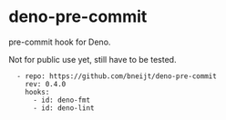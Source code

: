 # deno-pre-commit

pre-commit hook for Deno.

Not for public use yet, still have to be tested.

```
  - repo: https://github.com/bneijt/deno-pre-commit
    rev: 0.4.0
    hooks:
      - id: deno-fmt
      - id: deno-lint
```
